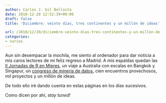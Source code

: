 ```yaml
---
author: Carlos J. Gil Bellosta
date: 2010-12-20 12:52:39+00:00
draft: false
title: 'Diciembre: veinte días, tres continentes y un millón de ideas'

url: /2010/12/20/diciembre-veinte-dias-tres-continentes-y-un-millon-de-ideas/
categories:
- varios
---
```


Aun sin desempacar la mochila, me siento al ordenador para dar noticia a mis caros lectores de mi feliz regreso a Madrid. A mis espaldas quedan las [II Jornadas de R en Mieres](http://www.datanalytics.com/blog/2010/10/29/ii-jornadas-de-usuarios-de-r/), un viaje a Australia con escalas en Bangkok y Singapur, un [congreso de minería de datos](http://datamining.it.uts.edu.au/icdm10/), cien encuentros provechosos, mil proyectos y un millón de ideas.

De todo ello iré dando cuenta en estas páginas en los días sucesivos.

Como dicen por ahí, _stay tuned!_
